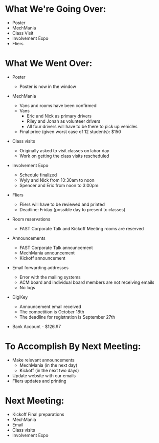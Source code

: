 # What We're Going Over:- Poster- MechMania- Class Visit- Involvement Expo- Fliers# What We Went Over:  - Poster	- Poster is now in the window- MechMania	- Vans and rooms have been confirmed	- Vans		- Eric and Nick as primary drivers		- Riley and Jonah as volunteer drivers		- All four drivers will have to be there to pick up vehicles	- Final price (given worst case of 12 students): $150- Class visits	- Originally asked to visit classes on labor day	- Work on getting the class visits rescheduled- Involvement Expo	- Schedule finalized	- Wyly and Nick from 10:30am to noon	- Spencer and Eric from noon to 3:00pm- Fliers	- Fliers will have to be reviewed and printed	- Deadline: Friday (possible day to present to classes)- Room reservations	- FAST Corporate Talk and Kickoff Meeting rooms are reserved- Announcements	- FAST Corporate Talk announcement	- MechMania announcement	- Kickoff announcement- Email forwarding addresses	- Error with the mailing systems	- ACM board and individual board members are not receiving emails	- No logs- DigiKey	- Announcement email received	- The competition is October 18th	- The deadline for registration is September 27th- Bank Account - $126.97# To Accomplish By Next Meeting:  - Make relevant announcements	- MechMania (in the next day)	- Kickoff (in the next two days)- Update website with our emails- Fliers updates and printing# Next Meeting:- Kickoff Final preparations- MechMania- Email- Class visits- Involvement Expo